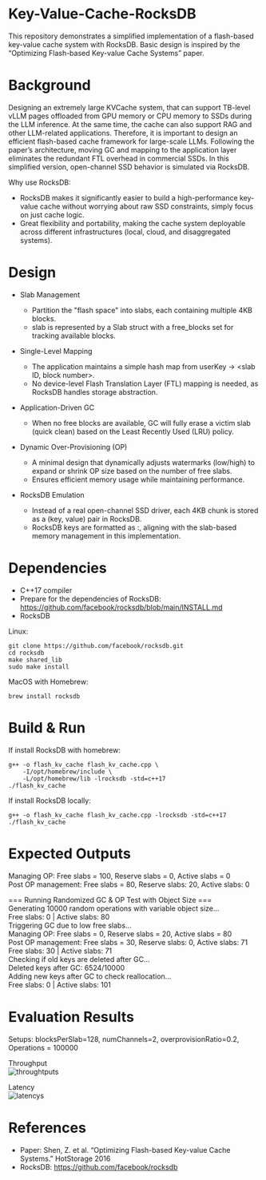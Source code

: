 # Key-Value-Cache-RocksDB
This repository demonstrates a simplified implementation of a flash-based key-value cache system with RocksDB. Basic design is inspired by the “Optimizing Flash-based Key-value Cache Systems” paper.

# Background
Designing an extremely large KVCache system, that can support TB-level vLLM pages offloaded from GPU memory or CPU memory to SSDs during the LLM inference. At the same time, the cache can also support RAG and other LLM-related applications. Therefore, it is important to design an efficient flash-based cache framework for large-scale LLMs. 
Following the paper’s architecture, moving GC and mapping to the application layer eliminates the redundant FTL overhead in commercial SSDs. In this simplified version, open-channel SSD behavior is simulated via RocksDB.

Why use RocksDB:
- RocksDB makes it significantly easier to build a high-performance key-value cache without worrying about raw SSD constraints, simply focus on just cache logic.
- Great flexibility and portability, making the cache system deployable across different infrastructures (local, cloud, and disaggregated systems).

# Design
- Slab Management
  - Partition the "flash space" into slabs, each containing multiple 4KB blocks.
  - slab is represented by a Slab struct with a free_blocks set for tracking available blocks.

- Single-Level Mapping
  - The application maintains a simple hash map from userKey → <slab ID, block number>.
  - No device-level Flash Translation Layer (FTL) mapping is needed, as RocksDB handles storage abstraction.

- Application-Driven GC
  - When no free blocks are available, GC will fully erase a victim slab (quick clean) based on the Least Recently Used (LRU) policy.

- Dynamic Over-Provisioning (OP)
  - A minimal design that dynamically adjusts watermarks (low/high) to expand or shrink OP size based on the number of free slabs.
  - Ensures efficient memory usage while maintaining performance.

- RocksDB Emulation
  - Instead of a real open-channel SSD driver, each 4KB chunk is stored as a (key, value) pair in RocksDB.
  - RocksDB keys are formatted as <slab ID>:<block number>, aligning with the slab-based memory management in this implementation.

# Dependencies
- C++17 compiler
- Prepare for the dependencies of RocksDB: https://github.com/facebook/rocksdb/blob/main/INSTALL.md
- RocksDB

Linux:
```
git clone https://github.com/facebook/rocksdb.git
cd rocksdb
make shared_lib
sudo make install
```
MacOS with Homebrew:
```
brew install rocksdb
```

# Build & Run
If install RocksDB with homebrew:
```
g++ -o flash_kv_cache flash_kv_cache.cpp \
    -I/opt/homebrew/include \
    -L/opt/homebrew/lib -lrocksdb -std=c++17
./flash_kv_cache
```
If install RocksDB locally:
```
g++ -o flash_kv_cache flash_kv_cache.cpp -lrocksdb -std=c++17
./flash_kv_cache
```

# Expected Outputs
Managing OP: Free slabs = 100, Reserve slabs = 0, Active slabs = 0</br>
Post OP management: Free slabs = 80, Reserve slabs: 20, Active slabs: 0</br>

=== Running Randomized GC & OP Test with Object Size ===</br>
Generating 10000 random operations with variable object size...</br>
Free slabs: 0 | Active slabs: 80</br>
Triggering GC due to low free slabs...</br>
Managing OP: Free slabs = 0, Reserve slabs = 20, Active slabs = 80</br>
Post OP management: Free slabs = 30, Reserve slabs: 0, Active slabs: 71</br>
Free slabs: 30 | Active slabs: 71</br>
Checking if old keys are deleted after GC...</br>
Deleted keys after GC: 6524/10000</br>
Adding new keys after GC to check reallocation...</br>
Free slabs: 0 | Active slabs: 101</br>

# Evaluation Results
Setups:
blocksPerSlab=128, numChannels=2, overprovisionRatio=0.2, Operations = 100000 </br>

Throughput</br>
![throughtputs](https://github.com/user-attachments/assets/96a5e19c-3110-4848-9521-c176c30c5289)

Latency </br>
![latencys](https://github.com/user-attachments/assets/fdc812b1-0a6a-4c82-b7e4-6c29d3047225)



# References
- Paper: Shen, Z. et al. “Optimizing Flash-based Key-value Cache Systems.” HotStorage 2016
- RocksDB: https://github.com/facebook/rocksdb
